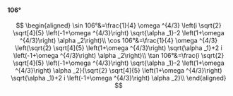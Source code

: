 #### 106°

$$
\begin{aligned}
\sin 106°&=\frac{1}{4} \omega ^{4/3} \left(i \sqrt{2} \sqrt[4]{5} \left(-1+\omega ^{4/3}\right) \sqrt{\alpha _1}-2 \left(1+\omega ^{4/3}\right) \alpha _2\right)\\
\cos 106°&=\frac{1}{4} \omega ^{4/3} \left(\sqrt{2} \sqrt[4]{5} \left(1+\omega ^{4/3}\right) \sqrt{\alpha _1}+2 i \left(-1+\omega ^{4/3}\right) \alpha _2\right)\\
\tan 106°&=\frac{i \sqrt{2} \sqrt[4]{5} \left(-1+\omega ^{4/3}\right) \sqrt{\alpha _1}-2 \left(1+\omega ^{4/3}\right) \alpha _2}{\sqrt{2} \sqrt[4]{5} \left(1+\omega
^{4/3}\right) \sqrt{\alpha _1}+2 i \left(-1+\omega ^{4/3}\right) \alpha _2}\\
\end{aligned}
$$

